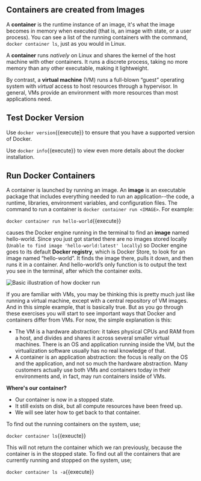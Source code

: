## Containers are created from Images

A **container** is the runtime instance of an image, it's what the image becomes in memory when executed (that is, an image with state, or a user process). You can see a list of the running containers with the command, ```docker container ls```, just as you would in Linux.

A **container** runs _natively_ on Linux and shares the kernel of the host machine with other containers. It runs a discrete process, taking no more memory than any other executable, making it lightweight.

By contrast, a **virtual machine** (VM) runs a full-blown “guest” operating system with _virtual_ access to host resources through a hypervisor. In general, VMs provide an environment with more resources than most applications need.

## Test Docker Version

Use ```docker version```{{execute}} to ensure that you have a supported version of Docker.

Use ```docker info```{{execute}} to view even more details about the docker installation.

## Run Docker Containers

A container is launched by running an image. An **image** is an executable package that includes everything needed to run an application--the code, a runtime, libraries, environment variables, and configuration files. The command to run a container is ```docker container run <IMAGE>```. For example:

```docker container run hello-world```{{execute}}

causes the Docker engine running in the terminal to find an **image** named hello-world. Since you just got started there are no images stored locally (`Unable to find image 'hello-world:latest' locally`) so Docker engine goes to its default **Docker registry**, which is Docker Store, to look for an image named “hello-world”. It finds the image there, pulls it down, and then runs it in a container. And hello-world’s only function is to output the text you see in the terminal, after which the container exits.

![Basic illustration of how docker run](assets/ops-basics-hello-world.svg)

If you are familiar with VMs, you may be thinking this is pretty much just like running a virtual machine, except with a central repository of VM images. And in this simple example, that is basically true. But as you go through these exercises you will start to see important ways that Docker and containers differ from VMs. For now, the simple explanation is this:

* The VM is a hardware abstraction: it takes physical CPUs and RAM from a host, and divides and shares it across several smaller virtual machines. There is an OS and application running inside the VM, but the virtualization software usually has no real knowledge of that.
* A container is an application abstraction: the focus is really on the OS and the application, and not so much the hardware abstraction. Many customers actually use both VMs and containers today in their environments and, in fact, may run containers inside of VMs.

**Where's our container?**

* Our container is now in a stopped state.
* It still exists on disk, but all compute resources have been freed up.
* We will see later how to get back to that container.

To find out the running containers on the system, use;

```docker container ls```{{exeucte}}

This will not return the container which we ran previously, because the container is in the stopped state. To find out all the containers that are currently running and stopped on the system, use;

```docker container ls -a```{{execute}}
